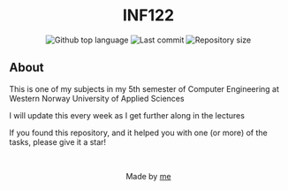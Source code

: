 <h1 align="center">INF122</h1>

<p align="center">
  <img alt="Github top language" src="https://img.shields.io/github/languages/top/aare-mikael/INF122?color=orange">

  <img alt="Last commit" src="https://img.shields.io/github/last-commit/aare-mikael/inf122?color=orange">

  <img alt="Repository size" src="https://img.shields.io/github/repo-size/aare-mikael/inf122?color=orange">
</p>


## About

This is one of my subjects in my 5th semester of Computer Engineering at Western Norway University of Applied Sciences

I will update this every week as I get further along in the lectures

If you found this repository, and it helped you with one (or more) of the tasks, please give it a star!

<br/>

<p align="center">
Made by <a href="https://www.linkedin.com/in/mikaelaare/" target="_blank">me</a>
</p>
